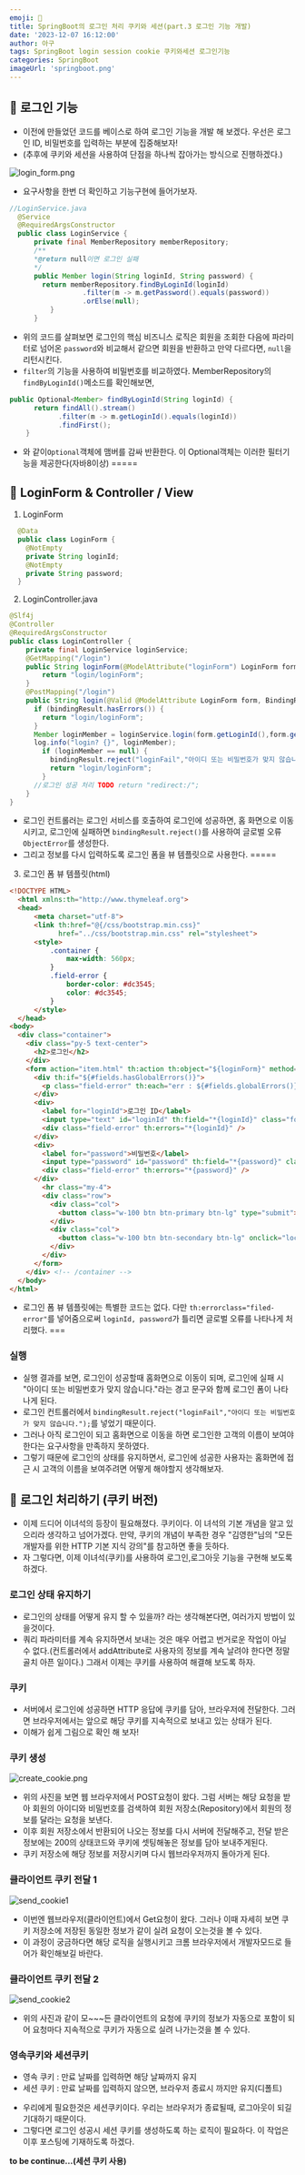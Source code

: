 ```yaml
---
emoji: 🪼
title: SpringBoot의 로그인 처리 쿠키와 세션(part.3 로그인 기능 개발)
date: '2023-12-07 16:12:00'
author: 아구
tags: SpringBoot login session cookie 쿠키와세션 로그인기능
categories: SpringBoot
imageUrl: 'springboot.png'
---
```


## 🎈 로그인 기능 

  - 이전에 만들었던 코드를 베이스로 하여 로그인 기능을 개발 해 보겠다. 우선은 로그인 ID, 비밀번호를 입력하는 부분에 집중해보자!
  - (추후에 쿠키와 세션을 사용하여 단점을 하나씩 잡아가는 방식으로 진행하겠다.)

  ![login_form.png](login_form.png)
  - 요구사항을 한번 더 확인하고 기능구현에 들어가보자.

```java
//LoginService.java
  @Service
  @RequiredArgsConstructor
  public class LoginService {
      private final MemberRepository memberRepository;
      /**
      *@return null이면 로그인 실패
      */
      public Member login(String loginId, String password) {
        return memberRepository.findByLoginId(loginId)
                  .filter(m -> m.getPassword().equals(password))
                  .orElse(null);
          }
      }
```
- 위의 코드를 살펴보면 로그인의 핵심 비즈니스 로직은 회원을 조회한 다음에 파라미터로 넘어온 `password`와 비교해서 같으면 회원을 반환하고 만약 다르다면, `null`을 리턴시킨다.
- `filter`의 기능을 사용하여 비밀번호를 비교하였다. MemberRepository의 `findByLoginId()`메소드를 확인해보면,
```java
public Optional<Member> findByLoginId(String loginId) {
      return findAll().stream()
            .filter(m -> m.getLoginId().equals(loginId))
            .findFirst();
    }
```
- 와 같이`Optional`객체에 맴버를 감싸 반환한다. 이 Optional객체는 이러한 필터기능을 제공한다(자바8이상)
=====

## 🌵 LoginForm & Controller / View
1. LoginForm
  ```java
    @Data
    public class LoginForm {
      @NotEmpty
      private String loginId;
      @NotEmpty
      private String password;
    }
  ```
2. LoginController.java
  ```java
  @Slf4j
  @Controller
  @RequiredArgsConstructor
  public class LoginController {
      private final LoginService loginService;
      @GetMapping("/login")
      public String loginForm(@ModelAttribute("loginForm") LoginForm form) {
          return "login/loginForm";
      }
      @PostMapping("/login")
      public String login(@Valid @ModelAttribute LoginForm form, BindingResult bindingResult) {
        if (bindingResult.hasErrors()) {
          return "login/loginForm";
        }
        Member loginMember = loginService.login(form.getLoginId(),form.getPassword());
        log.info("login? {}", loginMember);
          if (loginMember == null) {
            bindingResult.reject("loginFail","아이디 또는 비밀번호가 맞지 않습니다.");
            return "login/loginForm";
          }
        //로그인 성공 처리 TODO return "redirect:/"; 
      }
  }
  ```
  - 로그인 컨트롤러는 로그인 서비스를 호출하여 로그인에 성공하면, 홈 화면으로 이동시키고, 로그인에 실패하면 `bindingResult.reject()`를 사용하여 글로벌 오류`ObjectError`를 생성한다.
  - 그리고 정보를 다시 입력하도록 로그인 폼을 뷰 템플릿으로 사용한다.
=====

3. 로그인 폼 뷰 템플릿(html)
```html
<!DOCTYPE HTML>
  <html xmlns:th="http://www.thymeleaf.org">
  <head>
      <meta charset="utf-8">
      <link th:href="@{/css/bootstrap.min.css}"
            href="../css/bootstrap.min.css" rel="stylesheet">
      <style>
          .container {
              max-width: 560px;
          }
          .field-error {
              border-color: #dc3545;
              color: #dc3545;
          }
      </style>
  </head>
<body>
  <div class="container">
    <div class="py-5 text-center">
      <h2>로그인</h2>
    </div>
    <form action="item.html" th:action th:object="${loginForm}" method="post">
      <div th:if="${#fields.hasGlobalErrors()}">
        <p class="field-error" th:each="err : ${#fields.globalErrors()}" th:text="${err}">전체 오류 메시지</p>
      </div>
      <div>
        <label for="loginId">로그인 ID</label>
        <input type="text" id="loginId" th:field="*{loginId}" class="form-control" th:errorclass="field-error">
        <div class="field-error" th:errors="*{loginId}" />
      </div>
      <div>
        <label for="password">비밀번호</label>
        <input type="password" id="password" th:field="*{password}" class="form-control" th:errorclass="field-error">
        <div class="field-error" th:errors="*{password}" />
      </div>
        <hr class="my-4">
        <div class="row">
          <div class="col">
            <button class="w-100 btn btn-primary btn-lg" type="submit">로그인</button>
          </div>
          <div class="col">
            <button class="w-100 btn btn-secondary btn-lg" onclick="location.href='items.html'" th:onclick="|location.href='@{/}'|" type="button">취소</button>
          </div>
        </div>
      </form>
    </div> <!-- /container -->
  </body>
</html>
```
  - 로그인 폼 뷰 템플릿에는 특별한 코드는 없다. 다만 `th:errorclass="filed-error"`를 넣어줌으로써 `loginId, password`가 틀리면 글로벌 오류를 나타나게 처리했다.
===
### 실행
  - 실행 결과를 보면, 로그인이 성공할때 홈화면으로 이동이 되며, 로그인에 실패 시 "아이디 또는 비밀번호가 맞지 않습니다."라는 경고 문구와 함께 로그인 폼이 나타나게 된다.
  - 로그인 컨트롤러에서 `bindingResult.reject("loginFail","아이디 또는 비밀번호가 맞지 않습니다.");`를 넣었기 때문이다.
  - 그러나 아직 로그인이 되고 홈화면으로 이동을 하면 로그인한 고객의 이름이 보여야 한다는 요구사항을 만족하지 못하였다.
  - 그렇기 때문에 로그인의 상태를 유지하면서, 로그인에 성공한 사용자는 홈화면에 접근 시 고객의 이름을 보여주려면 어떻게 해야할지 생각해보자.

## 🌚 로그인 처리하기 (쿠키 버전)
  - 이제 드디어 이녀석의 등장이 필요해졌다. 쿠키이다. 이 녀석의 기본 개념을 알고 있으리라 생각하고 넘어가겠다. 만약, 쿠키의 개념이 부족한 경우 "김영한"님의 "모든 개발자를 위한 HTTP 기본 지식 강의"를 참고하면 좋을 듯하다.
  - 자 그렇다면, 이제 이녀석(쿠키)를 사용하여 로그인,로그아웃 기능을 구현해 보도록 하겠다.

### 로그인 상태 유지하기
  - 로그인의 상태를 어떻게 유지 할 수 있을까? 라는 생각해본다면, 여러가지 방법이 있을것이다.
  - 쿼리 파라미터를 계속 유지하면서 보내는 것은 매우 어렵고 번거로운 작업이 아닐 수 없다.(컨트롤러에서 addAttribute로 사용자의 정보를 계속 날려야 한다면 정말 골치 아픈 일이다.) 그래서 이제는 쿠키를 사용하여 해결해 보도록 하자.

### 쿠키
  - 서버에서 로그인에 성공하면 HTTP 응답에 쿠키를 담아, 브라우저에 전달한다. 그러면 브라우저에서는 앞으로 해당 쿠키를 지속적으로 보내고 있는 상태가 된다.
  - 이해가 쉽게 그림으로 확인 해 보자!

### 쿠키 생성
  ![create_cookie.png](create_cookie.png)
  - 위의 사진을 보면 웹 브라우저에서 POST요청이 왔다. 그럼 서버는 해당 요청을 받아 회원의 아이디와 비밀번호를 검색하여 회원 저장소(Repository)에서 회원의 정보를 달라는 요청을 보낸다.
  - 이후 회원 저장소에서 반환되어 나오는 정보를 다시 서버에 전달해주고, 전달 받은 정보에는 200의 상태코드와 쿠키에 셋팅해놓은 정보를 담아 보내주게된다.
  - 쿠키 저장소에 해당 정보를 저장시키며 다시 웹브라우저까지 돌아가게 된다.

### 클라이언트 쿠키 전달 1
  ![send_cookie1](send_cookie1.png)
  - 이번엔 웹브라우저(클라이언트)에서 Get요청이 왔다. 그러나 이때 자세히 보면 쿠키 저장소에 저장된 동일한 정보가 같이 실려 요청이 오는것을 볼 수 있다.
  - 이 과정이 궁금하다면 해당 로직을 실행시키고 크롬 브라우저에서 개발자모드로 들어가 확인해보길 바란다.

### 클라이언트 쿠키 전달 2
  ![send_cookie2](send_cookie2.png)
  - 위의 사진과 같이 모~~~든 클라이언트의 요청에 쿠키의 정보가 자동으로 포함이 되어 요청마다 지속적으로 쿠키가 자동으로 실려 나가는것을 볼 수 있다.

### 영속쿠키와 세션쿠키
  * 영속 쿠키 : 만료 날짜를 입력하면 해당 날짜까지 유지
  * 세션 쿠키 : 만료 날짜를 입력하지 않으면, 브라우저 종료시 까지만 유지(디폴트)

  - 우리에게 필요한것은 세션쿠키이다. 우리는 브라우저가 종료될때, 로그아웃이 되길 기대하기 때문이다.
  - 그렇다면 로그인 성공시 세션 쿠키를 생성하도록 하는 로직이 필요하다. 이 작업은 이후 포스팅에 기재하도록 하겠다.

**to be continue...(세션 쿠키 사용)**